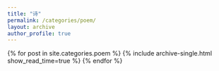 ```yaml
---
title: "诗"
permalink: /categories/poem/
layout: archive
author_profile: true
---
```


{% for post in site.categories.poem %}
  {% include archive-single.html show_read_time=true %}
{% endfor %}